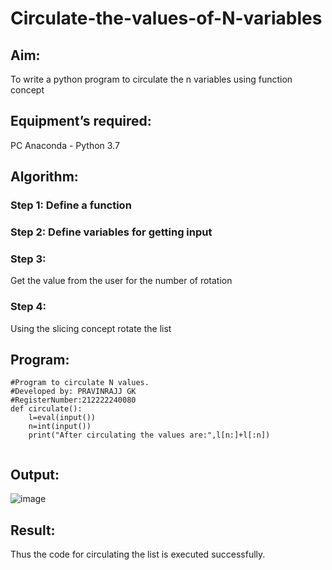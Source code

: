 # Circulate-the-values-of-N-variables
## Aim:
To write a python program to circulate the n variables using function concept
## Equipment’s required:
PC
Anaconda - Python 3.7
## Algorithm: 
### Step 1: Define a function
### Step 2: Define variables for getting input
### Step 3: 
Get the value from the user for the number of rotation
### Step 4: 
Using the slicing concept rotate the list

## Program:
```
#Program to circulate N values.
#Developed by: PRAVINRAJJ GK
#RegisterNumber:212222240080
def circulate():
    l=eval(input())
    n=int(input())
    print("After circulating the values are:",l[n:]+l[:n])
    
 ```

## Output:
![image](https://user-images.githubusercontent.com/117917674/228724293-7bf2718a-582d-41c9-94f7-b05a2df6d1c5.png)
## Result:
Thus the code for circulating the list is executed successfully.
